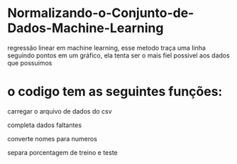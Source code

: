 # Normalizando-o-Conjunto-de-Dados-Machine-Learning

regressão linear em machine learning, esse metodo traça uma linha seguindo pontos em um gráfico, 
ela tenta ser o mais fiel possivel aos dados que possuimos

# o codigo tem as seguintes funções:

carregar o arquivo de dados do csv

completa dados faltantes

converte nomes para numeros 

separa porcentagem de treino e teste

